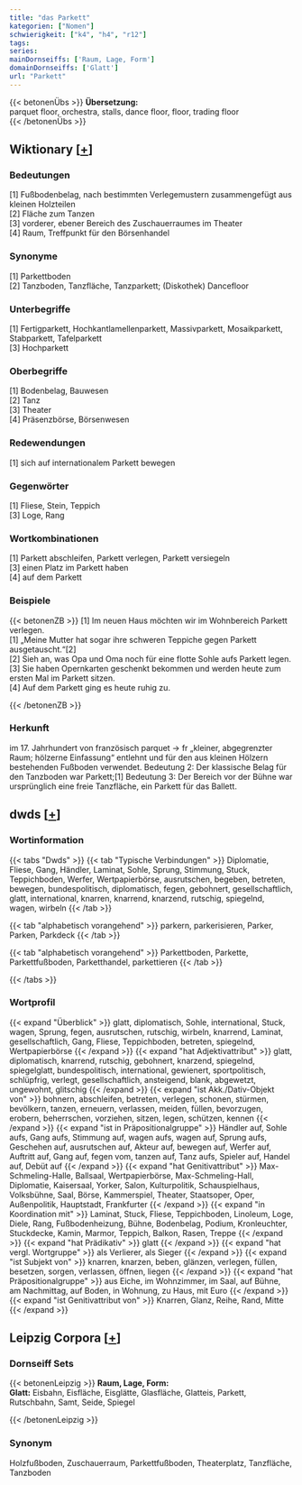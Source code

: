 ```yaml
---
title: "das Parkett"
kategorien: ["Nomen"]
schwierigkeit: ["k4", "h4", "r12"]
tags:
series:
mainDornseiffs: ['Raum, Lage, Form']
domainDornseiffs: ['Glatt']
url: "Parkett"
---
```


{{< betonenÜbs >}}
**Übersetzung:**  
parquet floor, orchestra, stalls, dance floor, floor, trading  floor  
{{< /betonenÜbs >}}

## Wiktionary [[+](https://de.wiktionary.org/wiki/Parkett)]

### Bedeutungen
[1] Fußbodenbelag, nach bestimmten Verlegemustern zusammengefügt aus kleinen Holzteilen  
[2] Fläche zum Tanzen  
[3] vorderer, ebener Bereich des Zuschauerraumes im Theater  
[4] Raum, Treffpunkt für den Börsenhandel  

### Synonyme
[1] Parkettboden  
[2] Tanzboden, Tanzfläche, Tanzparkett; (Diskothek) Dancefloor  

### Unterbegriffe
[1] Fertigparkett, Hochkantlamellenparkett, Massivparkett, Mosaikparkett, Stabparkett, Tafelparkett  
[3] Hochparkett  

### Oberbegriffe
[1] Bodenbelag, Bauwesen  
[2] Tanz  
[3] Theater  
[4] Präsenzbörse, Börsenwesen  

### Redewendungen
[1] sich auf internationalem Parkett bewegen  

### Gegenwörter
[1] Fliese, Stein, Teppich  
[3] Loge, Rang  

### Wortkombinationen
[1] Parkett abschleifen, Parkett verlegen, Parkett versiegeln  
[3] einen Platz im Parkett haben  
[4] auf dem Parkett  

### Beispiele
{{< betonenZB >}}
[1] Im neuen Haus möchten wir im Wohnbereich Parkett verlegen.  
[1] „Meine Mutter hat sogar ihre schweren Teppiche gegen Parkett ausgetauscht.“[2]  
[2] Sieh an, was Opa und Oma noch für eine flotte Sohle aufs Parkett legen.  
[3] Sie haben Opernkarten geschenkt bekommen und werden heute zum ersten Mal im Parkett sitzen.  
[4] Auf dem Parkett ging es heute ruhig zu.  

{{< /betonenZB >}}
### Herkunft
im 17. Jahrhundert von französisch parquet → fr „kleiner, abgegrenzter Raum; hölzerne Einfassung“ entlehnt und für den aus kleinen Hölzern bestehenden Fußboden verwendet. Bedeutung 2: Der klassische Belag für den Tanzboden war Parkett;[1] Bedeutung 3: Der Bereich vor der Bühne war ursprünglich eine freie Tanzfläche, ein Parkett für das Ballett.  



## dwds [[+](https://www.dwds.de/wb/Parkett)]

### Wortinformation
{{< tabs "Dwds" >}}
{{< tab "Typische Verbindungen" >}}
Diplomatie, Fliese, Gang, Händler, Laminat, Sohle, Sprung, Stimmung, Stuck, Teppichboden, Werfer, Wertpapierbörse, ausrutschen, begeben, betreten, bewegen, bundespolitisch, diplomatisch, fegen, gebohnert, gesellschaftlich, glatt, international, knarren, knarrend, knarzend, rutschig, spiegelnd, wagen, wirbeln
{{< /tab >}}

{{< tab "alphabetisch vorangehend" >}}
parkern, parkerisieren, Parker, Parken, Parkdeck
{{< /tab >}}

{{< tab "alphabetisch vorangehend" >}}
Parkettboden, Parkette, Parkettfußboden, Parketthandel, parkettieren
{{< /tab >}}

{{< /tabs >}}

### Wortprofil
{{< expand "Überblick" >}} glatt, diplomatisch, Sohle, international, Stuck, wagen, Sprung, fegen, ausrutschen, rutschig, wirbeln, knarrend, Laminat, gesellschaftlich, Gang, Fliese, Teppichboden, betreten, spiegelnd, Wertpapierbörse {{< /expand >}}
{{< expand "hat Adjektivattribut" >}} glatt, diplomatisch, knarrend, rutschig, gebohnert, knarzend, spiegelnd, spiegelglatt, bundespolitisch, international, gewienert, sportpolitisch, schlüpfrig, verlegt, gesellschaftlich, ansteigend, blank, abgewetzt, ungewohnt, glitschig {{< /expand >}}
{{< expand "ist Akk./Dativ-Objekt von" >}} bohnern, abschleifen, betreten, verlegen, schonen, stürmen, bevölkern, tanzen, erneuern, verlassen, meiden, füllen, bevorzugen, erobern, beherrschen, vorziehen, sitzen, legen, schützen, kennen {{< /expand >}}
{{< expand "ist in Präpositionalgruppe" >}} Händler auf, Sohle aufs, Gang aufs, Stimmung auf, wagen aufs, wagen auf, Sprung aufs, Geschehen auf, ausrutschen auf, Akteur auf, bewegen auf, Werfer auf, Auftritt auf, Gang auf, fegen vom, tanzen auf, Tanz aufs, Spieler auf, Handel auf, Debüt auf {{< /expand >}}
{{< expand "hat Genitivattribut" >}} Max-Schmeling-Halle, Ballsaal, Wertpapierbörse, Max-Schmeling-Hall, Diplomatie, Kaisersaal, Yorker, Salon, Kulturpolitik, Schauspielhaus, Volksbühne, Saal, Börse, Kammerspiel, Theater, Staatsoper, Oper, Außenpolitik, Hauptstadt, Frankfurter {{< /expand >}}
{{< expand "in Koordination mit" >}} Laminat, Stuck, Fliese, Teppichboden, Linoleum, Loge, Diele, Rang, Fußbodenheizung, Bühne, Bodenbelag, Podium, Kronleuchter, Stuckdecke, Kamin, Marmor, Teppich, Balkon, Rasen, Treppe {{< /expand >}}
{{< expand "hat Prädikativ" >}} glatt {{< /expand >}}
{{< expand "hat vergl. Wortgruppe" >}} als Verlierer, als Sieger {{< /expand >}}
{{< expand "ist Subjekt von" >}} knarren, knarzen, beben, glänzen, verlegen, füllen, besetzen, sorgen, verlassen, öffnen, liegen {{< /expand >}}
{{< expand "hat Präpositionalgruppe" >}} aus Eiche, im Wohnzimmer, im Saal, auf Bühne, am Nachmittag, auf Boden, in Wohnung, zu Haus, mit Euro {{< /expand >}}
{{< expand "ist Genitivattribut von" >}} Knarren, Glanz, Reihe, Rand, Mitte {{< /expand >}}

## Leipzig Corpora [[+](https://corpora.uni-leipzig.de/en/res?word=Parkett&corpusId=deu_newscrawl-public_2018)]

### Dornseiff Sets
{{< betonenLeipzig >}}
**Raum, Lage, Form:**  
**Glatt:** Eisbahn, Eisfläche, Eisglätte, Glasfläche, Glatteis, Parkett, Rutschbahn, Samt, Seide, Spiegel  

{{< /betonenLeipzig >}}

### Synonym
Holzfußboden, Zuschauerraum, Parkettfußboden, Theaterplatz, Tanzfläche, Tanzboden

